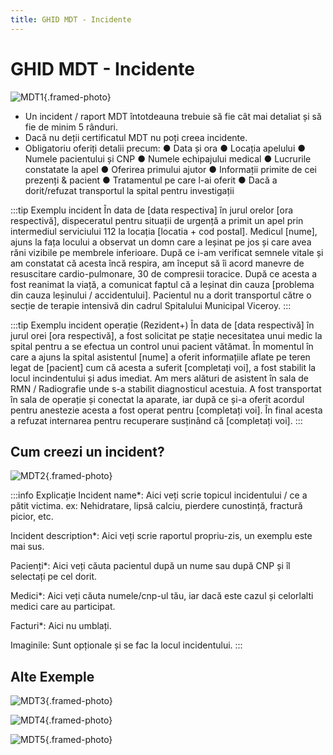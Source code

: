 ```yaml
---
title: GHID MDT - Incidente
---
```


# <span class="title-font">GHID MDT - Incidente</span>

![MDT1](https://i.imgur.com/my9TIyU.png){.framed-photo}

- Un incident / raport MDT întotdeauna trebuie să fie cât mai detaliat și să fie de minim 5 rânduri. 
- Dacă nu deții certificatul MDT nu poți creea incidente.
- Obligatoriu oferiți detalii precum:
    ● Data și ora
    ● Locația apelului
    ● Numele pacientului și CNP
    ● Numele echipajului medical
    ● Lucrurile constatate la apel
    ● Oferirea primului ajutor
    ● Informații primite de cei prezenți & pacient
    ● Tratamentul pe care l-ai oferit 
    ● Dacă a dorit/refuzat transportul la spital pentru investigații

:::tip Exemplu incident
În data de [data respectiva] în jurul orelor [ora respectivă], dispeceratul pentru situații de urgență a primit un apel prin intermediul serviciului 112 la locația [locatia + cod postal]. Medicul [nume], ajuns la fața locului a observat un domn care a leșinat pe jos și care avea răni vizibile pe membrele inferioare. După ce i-am verificat semnele vitale și am constatat că acesta încă respira, am început să îi acord manevre de resuscitare cardio-pulmonare, 30 de compresii toracice. După ce acesta a fost reanimat la viață, a comunicat faptul că a leșinat din cauza [problema din cauza leșinului / accidentului]. Pacientul nu a dorit transportul către o secție de terapie intensivă din cadrul Spitalului Municipal Viceroy.
:::

:::tip Exemplu incident operație (Rezident+)
În data de [data respectivă] în jurul orei [ora respectivă], a fost solicitat pe stație necesitatea unui medic la spital pentru a se efectua un control unui pacient vătămat. În momentul în care a ajuns la spital asistentul [nume] a oferit informațiile aflate pe teren legat de [pacient] cum că acesta a suferit [completați voi], a fost stabilit la locul incindentului și adus imediat. Am mers alături de asistent în sala de RMN / Radiografie unde s-a stabilit diagnosticul acestuia. A fost transportat în sala de operație și conectat la aparate, iar după ce și-a oferit acordul pentru anestezie acesta a fost operat pentru [completați voi]. În final acesta a refuzat internarea pentru recuperare susținând că [completați voi].
:::

## <span class="header-font">Cum creezi un incident?</span>

![MDT2](https://i.imgur.com/470OddP.png){.framed-photo}

:::info Explicație
Incident name*: Aici veți scrie topicul incidentului / ce a pătit victima. ex: Nehidratare, lipsă calciu, pierdere cunostință, fractură picior, etc.

Incident description*: Aici veți scrie raportul propriu-zis, un exemplu este mai sus.

Pacienți*: Aici veți căuta pacientul după un nume sau după CNP și îl selectați pe cel dorit.

Medici*: Aici veți căuta numele/cnp-ul tău, iar dacă este cazul și celorlalti medici care au participat.

Facturi*: Aici nu umblați.

Imaginile: Sunt opționale și se fac la locul incidentului.
:::

## <span class="header-font">Alte Exemple</span>

![MDT3](https://i.imgur.com/RCaqdm6.png){.framed-photo}

![MDT4](https://i.imgur.com/gQRlnXf.png){.framed-photo}

![MDT5](https://i.imgur.com/IJg8Bdb.png){.framed-photo}
